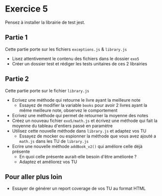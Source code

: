 # Exercice 5

Pensez à installer la librairie de test jest.

## Partie 1

Cette partie porte sur les fichiers `exceptions.js` & `library.js`

- Lisez attentivement le contenu des fichiers dans le dossier `exo5`
- Créer un dossier test et rédiger les tests unitaires de ces 2 librairies

## Partie 2

Cette partie porte sur le fichier `library.js`

- Ecrivez une méthode qui retourne le livre ayant la meilleure note
  - Essayez de modifier la variable `books` pour avoir 2 livres ayant la même meilleure note, observez le comportement
- Ecrivez une méthode qui permet de retourner la moyenne des notes
- Créez un nouveau fichier `exo5/math.js` et écrivez une méthode qui fait la moyenne du tableau d'entiers passé en paramètre
- Utilisez cette nouvelle méthode dans `library.js` et adaptez vos TU
  - Essayez de mocker ou espionner la méthode que vous avez ajouté a `math.js` dans les TU de `library.js`
- Ecrire une nouvelle méthode `addBook_v2()` qui améliore celle déjà présente
  - En quoi celle présente aurait-elle besoin d'être améliorée ?
  - Adaptez et améliorez vos TU

## Pour aller plus loin

- Essayer de générer un report coverage de vos TU au format HTML
